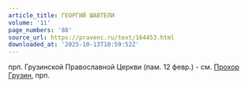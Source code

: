```yaml
---
article_title: ГЕОРГИЙ ШАВТЕЛИ
volume: '11'
page_numbers: '88'
source_url: https://pravenc.ru/text/164453.html
downloaded_at: '2025-10-13T10:59:52Z'
---
```


прп. Грузинской Православной Церкви (пам. 12 февр.) - см. [Прохор Грузин](<https://pravenc.ru/text/Прохор Грузин.html>), прп.
